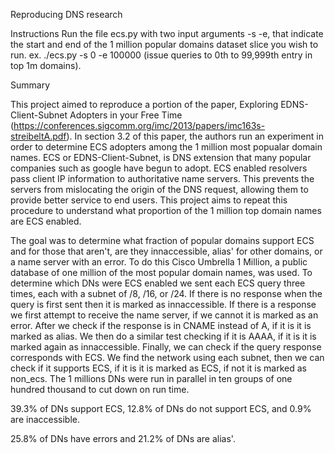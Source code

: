 Reproducing DNS research

Instructions
Run the file ecs.py with two input arguments -s -e, that indicate the start and end of the 1 million popular domains dataset slice you wish to run. ex. ./ecs.py -s 0 -e 100000 (issue queries to 0th to 99,999th entry in top 1m domains).

Summary

This project aimed to reproduce a portion of the paper, Exploring EDNS-Client-Subnet Adopters in your Free Time (https://conferences.sigcomm.org/imc/2013/papers/imc163s-streibeltA.pdf). In section 3.2 of this paper, the authors run an experiment in order to determine ECS adopters among the 1 million most popualar domain names. ECS or EDNS-Client-Subnet, is DNS extension that many popular companies such as google have begun to adopt. ECS enabled resolvers pass client IP information to authoritative name servers. This prevents the servers from mislocating the origin of the DNS request, allowing them to provide better service to end users. This project aims to repeat this procedure to understand what proportion of the 1 million top domain names are ECS enabled.

The goal was to determine what fraction of popular domains support ECS and for those that aren't, are they innaccessible, alias' for other domains, or a name server with an error. To do this Cisco Umbrella 1 Million, a public database of one million of the most popular domain names, was used. To determine which DNs were ECS enabled we sent each ECS query three times, each with a subnet of /8, /16, or /24. If there is no response when the query is first sent then it is marked as innaccessible. If there is a response we first attempt to receive the name server, if we cannot it is marked as an error. After we check if the response is in CNAME instead of A, if it is it is marked as alias. We then do a similar test checking if it is AAAA, if it is it is marked again as innaccessible. Finally, we can check if the query response corresponds with ECS. We find the network using each subnet, then we can check if it supports ECS, if it is it is marked as ECS, if not it is marked as non_ecs. The 1 millions DNs were run in parallel in ten groups of one hundred thousand to cut down on run time.

39.3% of DNs support ECS, 12.8% of DNs do not support ECS, and 0.9% are inaccessible. 

25.8% of DNs have errors and 21.2% of DNs are alias'.
